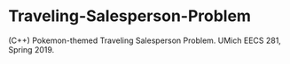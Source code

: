 # Traveling-Salesperson-Problem
(C++) Pokemon-themed Traveling Salesperson Problem. UMich EECS 281, Spring 2019.
